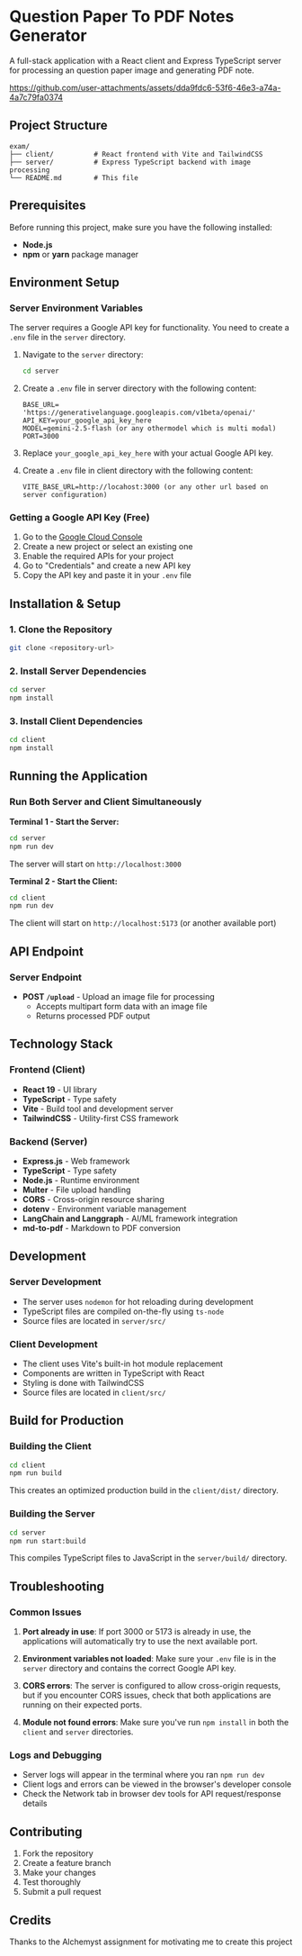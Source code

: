 # Question Paper To PDF Notes Generator

A full-stack application with a React client and Express TypeScript server for processing an question paper image and generating PDF note.

https://github.com/user-attachments/assets/dda9fdc6-53f6-46e3-a74a-4a7c79fa0374

## Project Structure

```
exam/
├── client/          # React frontend with Vite and TailwindCSS
├── server/          # Express TypeScript backend with image processing
└── README.md        # This file
```

## Prerequisites

Before running this project, make sure you have the following installed:

- **Node.js**
- **npm** or **yarn** package manager

## Environment Setup

### Server Environment Variables

The server requires a Google API key for functionality. You need to create a `.env` file in the `server` directory.

1. Navigate to the `server` directory:
   ```bash
   cd server
   ```

2. Create a `.env` file in server directory with the following content:
   ```properties
   BASE_URL= 'https://generativelanguage.googleapis.com/v1beta/openai/'
   API_KEY=your_google_api_key_here
   MODEL=gemini-2.5-flash (or any othermodel which is multi modal)
   PORT=3000
   ```


4. Replace `your_google_api_key_here` with your actual Google API key.

5. Create a `.env` file in client directory with the following content:
   ```properties
   VITE_BASE_URL=http://locahost:3000 (or any other url based on server configuration)
   ```


### Getting a Google API Key (Free)

1. Go to the [Google Cloud Console](https://console.cloud.google.com/)
2. Create a new project or select an existing one
3. Enable the required APIs for your project
4. Go to "Credentials" and create a new API key
5. Copy the API key and paste it in your `.env` file

## Installation & Setup

### 1. Clone the Repository

```bash
git clone <repository-url>
```

### 2. Install Server Dependencies

```bash
cd server
npm install
```

### 3. Install Client Dependencies

```bash
cd client
npm install
```

## Running the Application

### Run Both Server and Client Simultaneously

**Terminal 1 - Start the Server:**
```bash
cd server
npm run dev
```
The server will start on `http://localhost:3000`

**Terminal 2 - Start the Client:**
```bash
cd client
npm run dev
```
The client will start on `http://localhost:5173` (or another available port)

## API Endpoint

### Server Endpoint

- **POST `/upload`** - Upload an image file for processing
  - Accepts multipart form data with an image file
  - Returns processed PDF output

## Technology Stack

### Frontend (Client)
- **React 19** - UI library
- **TypeScript** - Type safety
- **Vite** - Build tool and development server
- **TailwindCSS** - Utility-first CSS framework

### Backend (Server)
- **Express.js** - Web framework
- **TypeScript** - Type safety
- **Node.js** - Runtime environment
- **Multer** - File upload handling
- **CORS** - Cross-origin resource sharing
- **dotenv** - Environment variable management
- **LangChain and Langgraph** - AI/ML framework integration
- **md-to-pdf** - Markdown to PDF conversion

## Development

### Server Development
- The server uses `nodemon` for hot reloading during development
- TypeScript files are compiled on-the-fly using `ts-node`
- Source files are located in `server/src/`

### Client Development
- The client uses Vite's built-in hot module replacement
- Components are written in TypeScript with React
- Styling is done with TailwindCSS
- Source files are located in `client/src/`

## Build for Production

### Building the Client
```bash
cd client
npm run build
```
This creates an optimized production build in the `client/dist/` directory.

### Building the Server
```bash
cd server
npm run start:build
```
This compiles TypeScript files to JavaScript in the `server/build/` directory.

## Troubleshooting

### Common Issues

1. **Port already in use**: If port 3000 or 5173 is already in use, the applications will automatically try to use the next available port.

2. **Environment variables not loaded**: Make sure your `.env` file is in the `server` directory and contains the correct Google API key.

3. **CORS errors**: The server is configured to allow cross-origin requests, but if you encounter CORS issues, check that both applications are running on their expected ports.

4. **Module not found errors**: Make sure you've run `npm install` in both the `client` and `server` directories.

### Logs and Debugging

- Server logs will appear in the terminal where you ran `npm run dev`
- Client logs and errors can be viewed in the browser's developer console
- Check the Network tab in browser dev tools for API request/response details

## Contributing

1. Fork the repository
2. Create a feature branch
3. Make your changes
4. Test thoroughly
5. Submit a pull request


## Credits

Thanks to the Alchemyst assignment for motivating me to create this project